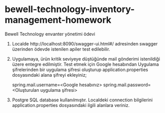 # bewell-technology-inventory-management-homework
Bewell Technology envanter yönetimi ödevi

1. Localde http://localhost:8090/swagger-ui.html#/ adresinden swagger üzerinden ödevde istenilen apiler test edilebilir.
2. Uygulamaya, ürün kritik seviyeye düştüğünde mail gönderimi istenildiği üzere entegre edilmiştir. Test etmek için Google hesabından Uygulama şifrelerinden bir uygulama şifresi oluşturup
   application.properties dosyasındaki alana şifreyi ekleyiniz;
   
   spring.mail.username=<Google hesabınız>
   spring.mail.password=<Oluşturulan uygulama şifresi>
   
3. Postgre SQL database kullanılmıştır. Localdeki connection bilgilerini application.properties dosyasındaki ilgili alanlara veriniz.
